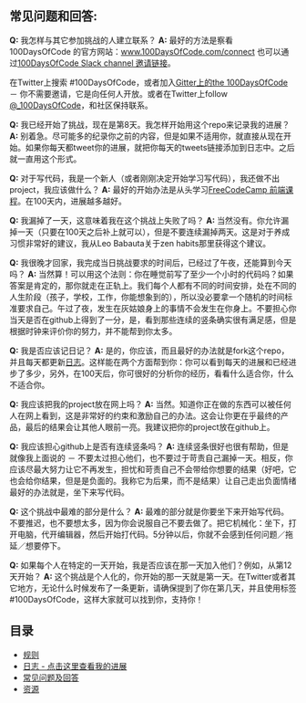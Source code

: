 ## 常见问题和回答:
  **Q:** 我怎样与其它参加挑战的人建立联系？
  **A:** 最好的方法是察看 100DaysOfCode 的官方网站：www.100DaysOfCode.com/connect
  也可以通过[100DaysOfCode Slack channel 邀请链接](https://join.slack.com/t/100xcode/shared_invite/enQtNzQwMzIwMzQxODc5LWQwMjU5Mjg0N2ZiMzIzYzJiZmE0YjNiYTBiZDBjNjlkNjBmMTYxNDBmNmE2YmE2YzY4NTgzY2Y5NDQxNWY5ZDM)。
  
  在Twitter上搜索 #100DaysOfCode，或者加入[Gitter上的the 100DaysOfCode](https://gitter.im/Kallaway/100DaysOfCode) － 你不需要邀请，它是向任何人开放。或者在Twitter上follow [@_100DaysOfCode](https://twitter.com/_100DaysOfCode)，和社区保持联系。

  **Q:** 我已经开始了挑战，现在是第8天。我怎样开始用这个repo来记录我的进展？
  **A:** 别着急。尽可能多的纪录你之前的内容，但是如果不适用你，就直接从现在开始。如果你每天都tweet你的进展，就把你每天的tweets链接添加到日志中。之后就一直用这个形式。

  **Q:** 对于写代码，我是一个新人（或者刚刚决定开始学习写代码），我还做不出project，我应该做什么？ 
  **A:** 最好的开始办法是从头学习[FreeCodeCamp 前端课程](https://www.freecodecamp.com/)。在100天内，进展越多越好。

  **Q:** 我漏掉了一天，这意味着我在这个挑战上失败了吗？
  **A:** 当然没有。你允许漏掉一天（只要在100天之后补上就可以），但是不要连续漏掉两天。这是对于养成习惯非常好的建议，我从Leo Babauta关于zen habits那里获得这个建议。

  **Q:** 我很晚才回家，我完成当日挑战要求的时间后，已经过了午夜，还能算到今天吗？
  **A:** 当然算！可以用这个法则：你在睡觉前写了至少一个小时的代码吗？如果答案是肯定的，那你就走在正轨上。我们每个人都有不同的时间安排，处在不同的人生阶段（孩子，学校，工作，你能想象到的），所以没必要拿一个随机的时间标准要求自己。午过了夜，发生在灰姑娘身上的事情不会发生在你身上。不要担心你当天是否在github上得到了一分，是，看到那些连续的竖条确实很有满足感，但是根据时钟来评价你的努力，并不能帮到你太多。
 
  **Q:** 我是否应该记日记？
  **A:** 是的，你应该，而且最好的办法就是fork这个repo，并且每天都更新[日志](log.md)。这样能在两个方面帮到你：你可以看到每天的进展和已经进步了多少，另外，在100天后，你可很好的分析你的经历，看看什么适合你，什么不适合你。

  **Q:** 我应该把我的project放在网上吗？ 
  **A:** 当然。知道你正在做的东西可以被任何人在网上看到，这是非常好的约束和激励自己的办法。这会让你更在乎最终的产品，最后的结果会让其他人眼前一亮。我建议把你的project放在github上。

  **Q:** 我应该担心github上是否有连续竖条吗？
  **A:** 连续竖条很好也很有帮助，但是就像我上面说的 － 不要太过担心他们，也不要过于苛责自己漏掉一天。相反，你应该尽最大努力让它不再发生，担忧和苛责自己不会带给你想要的结果（好吧，它也会给你结果，但是是负面的。我称它为后果，而不是结果）让自己走出负面情绪最好的办法就是，坐下来写代码。

  **Q:** 这个挑战中最难的部分是什么？
  **A:** 最难的部分就是你要坐下来开始写代码。不要推迟，也不要想太多，因为你会说服自己不要去做了。把它机械化：坐下，打开电脑，代开编辑器，然后开始打代码。5分钟以后，你就不会感到任何问题／拖延／想要停下。

  **Q:** 如果每个人在特定的一天开始，我是否应该在那一天加入他们？例如，从第12天开始？
  **A:** 这个挑战是个人化的，你开始的那一天就是第一天。在Twitter或者其它地方，无论什么时候发布了一条更新，请确保提到了你在第几天，并且使用标签#100DaysOfCode，这样大家就可以找到你，支持你！

## 目录

* [规则](rules.md)
* [日志 - 点击这里查看我的进展](log.md)
* [常见问题及回答](FAQ.md)
* [资源](resources.md)

